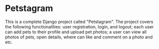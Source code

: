 # Petstagram
This is a complete Django project called "Petstagram". The project covers the following functionalities: user registration, login, and logout; each user can add pets to their profile and upload pet photos; a user can view all photos of pets, open details, where can like and comment on a photo and etc.
